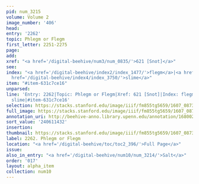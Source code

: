 ```yaml
---
pid: num_3215
volume: Volume 2
image_number: '406'
head:
entry: '2262'
topic: Phlegm or Flegm
first_letter: 2251-2275
page:
add:
xref: "<a href='/digital-beehive/num3/num_0835/'>621 [Snot]</a>"
see:
index: "<a href='/digital-beehive/index2/index_1477/'>flegm</a>|<a href='/digital-beehive/index4/index_2988/'>phlegm</a>|<a
  href='/digital-beehive/index4/index_3750/'>slime</a>"
item: "#item-631c7ce16"
unparsed:
line: 'Entry: 2262|Topic: Phlegm or Flegm|Xref: 621 [Snot]|Index: flegm|Index: phlegm|Index:
  slime|#item-631c7ce16'
selection: https://stacks.stanford.edu/image/iiif/fm855tg5659/1607_0873/840,1432,2800,272/full/0/default.jpg
full_image: https://stacks.stanford.edu/image/iiif/fm855tg5659/1607_0873/full/full/0/default.jpg
annotation_uri: http://beehive-anno.library.upenn.edu/annotation/1680024817113
sort_value: '240611432'
insertion:
thumbnail: https://stacks.stanford.edu/image/iiif/fm855tg5659/1607_0873/840,1432,600,180/250,/0/default.jpg
label: 2262. Phlegm or Flegm
location: "<a href='/digital-beehive/toc/toc2_396/'>Full Page</a>"
issue:
also_in_entry: "<a href='/digital-beehive/num10/num_3214/'>Salt</a>"
order: '017'
layout: alpha_item
collection: num10
---
```

